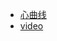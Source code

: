 - [心曲线](https://mathworld.wolfram.com/HeartCurve.html)
- [video](https://www.youtube.com/watch?v=oUBAi9xQ2X4)